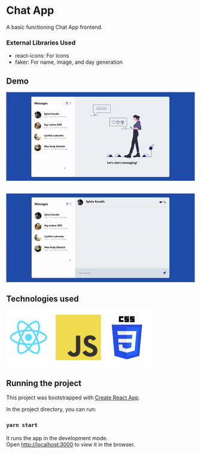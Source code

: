 # Chat App
A basic functioning Chat App frontend.


### External Libraries Used
* react-icons: For icons
* faker: For name, image, and day generation

## Demo
![Demo-1](src/assets/Demo-1.gif)
<br />
<br />

![Demo-2](src/assets/Demo-2.gif)
<br />

## Technologies used
![Tech used](src/assets/techUsed.png)


## Running the project
This project was bootstrapped with [Create React App](https://github.com/facebook/create-react-app).

In the project directory, you can run:

### `yarn start`

It runs the app in the development mode.<br />
Open [http://localhost:3000](http://localhost:3000) to view it in the browser.

